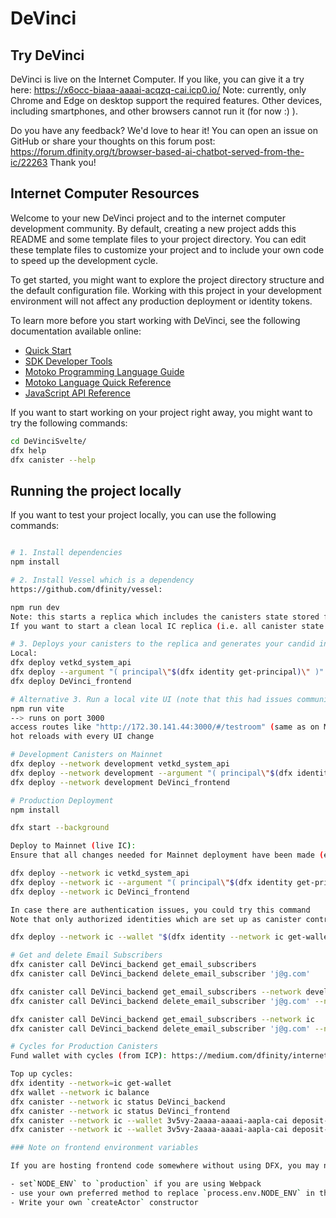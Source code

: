 # DeVinci

## Try DeVinci
DeVinci is live on the Internet Computer. If you like, you can give it a try here:
https://x6occ-biaaa-aaaai-acqzq-cai.icp0.io/
Note: currently, only Chrome and Edge on desktop support the required features. Other devices, including smartphones, and other browsers cannot run it (for now :) ).

Do you have any feedback? We'd love to hear it!
You can open an issue on GitHub or share your thoughts on this forum post: https://forum.dfinity.org/t/browser-based-ai-chatbot-served-from-the-ic/22263 Thank you!

## Internet Computer Resources

Welcome to your new DeVinci project and to the internet computer development community. By default, creating a new project adds this README and some template files to your project directory. You can edit these template files to customize your project and to include your own code to speed up the development cycle.

To get started, you might want to explore the project directory structure and the default configuration file. Working with this project in your development environment will not affect any production deployment or identity tokens.

To learn more before you start working with DeVinci, see the following documentation available online:

- [Quick Start](https://sdk.dfinity.org/docs/quickstart/quickstart-intro.html)
- [SDK Developer Tools](https://sdk.dfinity.org/docs/developers-guide/sdk-guide.html)
- [Motoko Programming Language Guide](https://sdk.dfinity.org/docs/language-guide/motoko.html)
- [Motoko Language Quick Reference](https://sdk.dfinity.org/docs/language-guide/language-manual.html)
- [JavaScript API Reference](https://erxue-5aaaa-aaaab-qaagq-cai.raw.ic0.app)

If you want to start working on your project right away, you might want to try the following commands:

```bash
cd DeVinciSvelte/
dfx help
dfx canister --help
```

## Running the project locally

If you want to test your project locally, you can use the following commands:

```bash

# 1. Install dependencies
npm install

# 2. Install Vessel which is a dependency
https://github.com/dfinity/vessel:

npm run dev
Note: this starts a replica which includes the canisters state stored from previous sessions.
If you want to start a clean local IC replica (i.e. all canister state is erased) run instead: npm run erase-replica

# 3. Deploys your canisters to the replica and generates your candid interface
Local:
dfx deploy vetkd_system_api
dfx deploy --argument "( principal\"$(dfx identity get-principal)\" )" DeVinci_backend
dfx deploy DeVinci_frontend

# Alternative 3. Run a local vite UI (note that this had issues communicating to the backend canister for some setups in the past)
npm run vite
--> runs on port 3000
access routes like "http://172.30.141.44:3000/#/testroom" (same as on Mainnet)
hot reloads with every UI change

# Development Canisters on Mainnet
dfx deploy --network development vetkd_system_api
dfx deploy --network development --argument "( principal\"$(dfx identity get-principal)\" )" DeVinci_backend
dfx deploy --network development DeVinci_frontend

# Production Deployment
npm install

dfx start --background

Deploy to Mainnet (live IC):
Ensure that all changes needed for Mainnet deployment have been made (e.g. define HOST in store.ts)

dfx deploy --network ic vetkd_system_api
dfx deploy --network ic --argument "( principal\"$(dfx identity get-principal)\" )" DeVinci_backend
dfx deploy --network ic DeVinci_frontend

In case there are authentication issues, you could try this command
Note that only authorized identities which are set up as canister controllers may deploy the production canisters

dfx deploy --network ic --wallet "$(dfx identity --network ic get-wallet)"

# Get and delete Email Subscribers
dfx canister call DeVinci_backend get_email_subscribers
dfx canister call DeVinci_backend delete_email_subscriber 'j@g.com'

dfx canister call DeVinci_backend get_email_subscribers --network development
dfx canister call DeVinci_backend delete_email_subscriber 'j@g.com' --network development

dfx canister call DeVinci_backend get_email_subscribers --network ic
dfx canister call DeVinci_backend delete_email_subscriber 'j@g.com' --network ic

# Cycles for Production Canisters
Fund wallet with cycles (from ICP): https://medium.com/dfinity/internet-computer-basics-part-3-funding-a-cycles-wallet-a724efebd111

Top up cycles:
dfx identity --network=ic get-wallet
dfx wallet --network ic balance
dfx canister --network ic status DeVinci_backend
dfx canister --network ic status DeVinci_frontend
dfx canister --network ic --wallet 3v5vy-2aaaa-aaaai-aapla-cai deposit-cycles 3000000000000 DeVinci_backend
dfx canister --network ic --wallet 3v5vy-2aaaa-aaaai-aapla-cai deposit-cycles 300000000000 DeVinci_frontend

### Note on frontend environment variables

If you are hosting frontend code somewhere without using DFX, you may need to make one of the following adjustments to ensure your project does not fetch the root key in production:

- set`NODE_ENV` to `production` if you are using Webpack
- use your own preferred method to replace `process.env.NODE_ENV` in the autogenerated declarations
- Write your own `createActor` constructor
